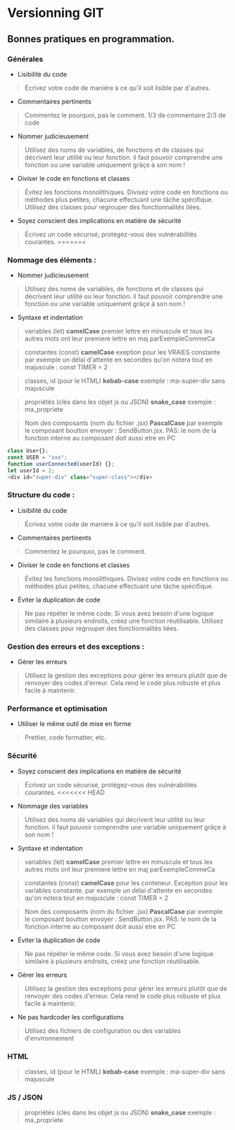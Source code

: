 [//]: <> (https://stackedit.io/app#)
# Versionning GIT


## Bonnes pratiques en programmation.

### Générales
- Lisibilité du code
> Écrivez votre code de manière à ce qu'il soit lisible par d'autres.
- Commentaires pertinents
> Commentez le pourquoi, pas le comment. 1/3 de commentaire 2/3 de code
- Nommer judicieusement
> Utilisez des noms de variables, de fonctions et de classes qui décrivent leur utilité ou leur fonction. il faut pouvoir comprendre une fonction ou une variable uniquement grâçe à son nom !
- Diviser le code en fonctions et classes 
>Évitez les fonctions monolithiques. Divisez votre code en fonctions ou méthodes plus petites, chacune effectuant une tâche spécifique. Utilisez des classes pour regrouper des fonctionnalités liées.
- Soyez conscient des implications en matière de sécurité 
> Écrivez un code sécurisé, protégez-vous des vulnérabilités courantes.
=======
### Nommage des éléments :
- Nommer judicieusement
> Utilisez des noms de variables, de fonctions et de classes qui décrivent leur utilité ou leur fonction. il faut pouvoir comprendre une fonction ou une variable uniquement grâçe à son nom !

- Syntaxe et indentation
>variables (let)	**camelCase** 	premier lettre en minuscule et tous les autres mots ont leur premiere lettre en maj parExempleCommeCa

>constantes (const)	**camelCase** 	exeption pour les VRAIES constante par exemple un délai d'attente en secondes qu'on notera tout en majuscule : const TIMER = 2

>classes, id (pour le HTML)	**kebab-case**	exemple : ma-super-div sans majuscule

>propriétés (clés dans les objet js ou JSON)	**snake_case**	exemple : ma_propriete

>Nom des composants (nom du fichier .jsx)	**PascalCase**	par exemple le composant boutton envoyer : SendButton.jsx.     PAS: le nom de la fonction interne au composant doit aussi etre en PC

```js
class User{};
const USER = "xxx";
function userConnected(userId) {};
let userId = 2;
<div id="super-div" class="super-class"></div>
```

### Structure du code :
- Lisibilité du code
> Écrivez votre code de manière à ce qu'il soit lisible par d'autres.
- Commentaires pertinents
> Commentez le pourquoi, pas le comment.
- Diviser le code en fonctions et classes 
>Évitez les fonctions monolithiques. Divisez votre code en fonctions ou méthodes plus petites, chacune effectuant une tâche spécifique. 
- Éviter la duplication de code
> Ne pas répéter le même code. Si vous avez besoin d'une logique similaire à plusieurs endroits, créez une fonction réutilisable.
Utilisez des classes pour regrouper des fonctionnalités liées.
### Gestion des erreurs et des exceptions :

- Gérer les erreurs
> Utilisez la gestion des exceptions pour gérer les erreurs plutôt que de renvoyer des codes d'erreur. Cela rend le code plus robuste et plus facile à maintenir.
### Performance et optimisation
- Utiliser le même outil de mise en forme
> Prettier, code formatter, etc.
### Sécurité
- Soyez conscient des implications en matière de sécurité
> Écrivez un code sécurisé, protégez-vous des vulnérabilités courantes.
<<<<<<< HEAD
- Nommage des variables
> Utilisez des noms de variables qui décrivent leur utilité ou leur fonction. il faut pouvoir comprendre une variable uniquement grâçe à son nom !
- Syntaxe et indentation
>variables (let)	**camelCase** 	premier lettre en minuscule et tous les autres mots ont leur premiere lettre en maj parExempleCommeCa

>constantes (const)	**camelCase** 	pour les conteneur. Exception pour les variables constante. par exemple un délai d'attente en secondes qu'on notera tout en majuscule : const TIMER = 2

>Nom des composants (nom du fichier .jsx)	**PascalCase**	par exemple le composant boutton envoyer : SendButton.jsx.     PAS: le nom de la fonction interne au composant doit aussi etre en PC
- Éviter la duplication de code
> Ne pas répéter le même code. Si vous avez besoin d'une logique similaire à plusieurs endroits, créez une fonction réutilisable.
- Gérer les erreurs
> Utilisez la gestion des exceptions pour gérer les erreurs plutôt que de renvoyer des codes d'erreur. Cela rend le code plus robuste et plus facile à maintenir.
- Ne pas hardcoder les configurations
> Utilisez des fichiers de configuration ou des variables d'environnement



### HTML

>classes, id (pour le HTML)    **kebab-case**    exemple : ma-super-div sans majuscule

### JS / JSON

>propriétés (clés dans les objet js ou JSON)    **snake_case**    exemple : ma_propriete


